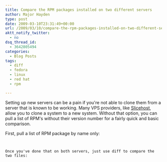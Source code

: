 ```yaml
---
title: Compare the RPM packages installed on two different servers
author: Major Hayden
type: post
date: 2009-03-10T23:31:49+00:00
url: /2009/03/10/compare-the-rpm-packages-installed-on-two-different-servers/
aktt_notify_twitter:
  - no
dsq_thread_id:
  - 3642805494
categories:
  - Blog Posts
tags:
  - diff
  - fedora
  - linux
  - red hat
  - rpm

---
```

Setting up new servers can be a pain if you're not able to clone them from a server that is known to be working. Many VPS providers, like [Slicehost][1], allow you to clone a system to a new system. Without that option, you can pull a list of RPM's without their version number for a fairly quick and basic comparison.

First, pull a list of RPM package by name only:

```


Once you've done that on both servers, just use diff to compare the two files:

```


 [1]: http://slicehost.com/
